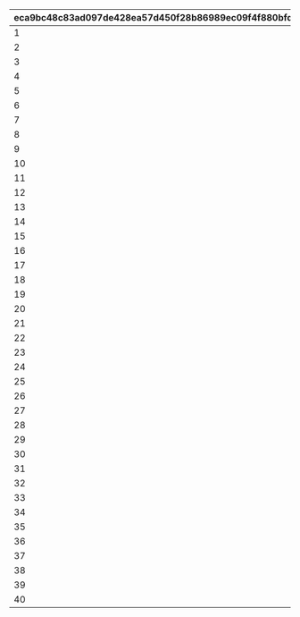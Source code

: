 |eca9bc48c83ad097de428ea57d450f28b86989ec09f4f880bfd5e198d59b0e17|3e54a1e1e51eb590a0887210e0bc0c56b2f14dcbce2d919a64e05c5a3fd125e2|
| --- | --- |
|1|40|
|2|40|
|3|40|
|4|60|
|5|60|
|6|60|
|7|100|
|8|100|
|9|100|
|10|100|
|11|100|
|12|100|
|13|100|
|14|100|
|15|150|
|16|150|
|17|150|
|18|150|
|19|150|
|20|150|
|21|150|
|22|150|
|23|180|
|24|180|
|25|180|
|26|180|
|27|180|
|28|180|
|29|180|
|30|180|
|31|200|
|32|200|
|33|200|
|34|200|
|35|200|
|36|250|
|37|250|
|38|250|
|39|250|
|40|250|